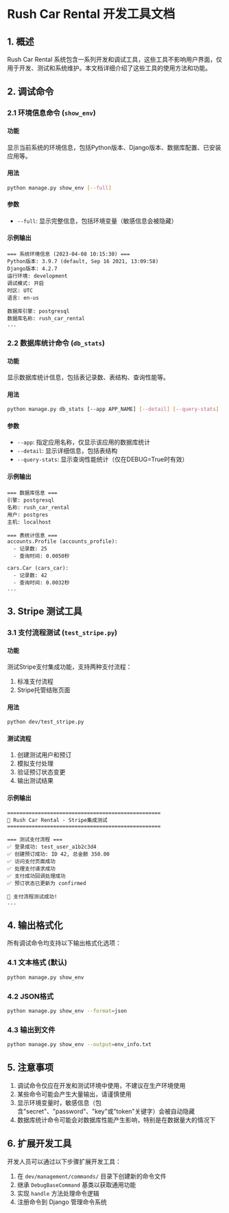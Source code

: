 # Rush Car Rental 开发工具文档

## 1. 概述

Rush Car Rental 系统包含一系列开发和调试工具，这些工具不影响用户界面，仅用于开发、测试和系统维护。本文档详细介绍了这些工具的使用方法和功能。

## 2. 调试命令

### 2.1 环境信息命令 (`show_env`)

#### 功能
显示当前系统的环境信息，包括Python版本、Django版本、数据库配置、已安装应用等。

#### 用法
```bash
python manage.py show_env [--full]
```

#### 参数
- `--full`: 显示完整信息，包括环境变量（敏感信息会被隐藏）

#### 示例输出
```
=== 系统环境信息 (2023-04-08 10:15:30) ===
Python版本: 3.9.7 (default, Sep 16 2021, 13:09:58)
Django版本: 4.2.7
运行环境: development
调试模式: 开启
时区: UTC
语言: en-us

数据库引擎: postgresql
数据库名称: rush_car_rental
...
```

### 2.2 数据库统计命令 (`db_stats`)

#### 功能
显示数据库统计信息，包括表记录数、表结构、查询性能等。

#### 用法
```bash
python manage.py db_stats [--app APP_NAME] [--detail] [--query-stats]
```

#### 参数
- `--app`: 指定应用名称，仅显示该应用的数据库统计
- `--detail`: 显示详细信息，包括表结构
- `--query-stats`: 显示查询性能统计（仅在DEBUG=True时有效）

#### 示例输出
```
=== 数据库信息 ===
引擎: postgresql
名称: rush_car_rental
用户: postgres
主机: localhost

=== 表统计信息 ===
accounts.Profile (accounts_profile):
  - 记录数: 25
  - 查询时间: 0.0050秒

cars.Car (cars_car):
  - 记录数: 42
  - 查询时间: 0.0032秒
...
```

## 3. Stripe 测试工具

### 3.1 支付流程测试 (`test_stripe.py`)

#### 功能
测试Stripe支付集成功能，支持两种支付流程：
1. 标准支付流程
2. Stripe托管结账页面

#### 用法
```bash
python dev/test_stripe.py
```

#### 测试流程
1. 创建测试用户和预订
2. 模拟支付处理
3. 验证预订状态变更
4. 输出测试结果

#### 示例输出
```
==================================================
🚗 Rush Car Rental - Stripe集成测试
==================================================

=== 测试支付流程 ===
✅ 登录成功: test_user_a1b2c3d4
✅ 创建预订成功: ID 42, 总金额 350.00
✅ 访问支付页面成功
✅ 处理支付请求成功
✅ 支付成功回调处理成功
✅ 预订状态已更新为 confirmed

🎉 支付流程测试成功!
...
```

## 4. 输出格式化

所有调试命令均支持以下输出格式化选项：

### 4.1 文本格式 (默认)
```bash
python manage.py show_env
```

### 4.2 JSON格式
```bash
python manage.py show_env --format=json
```

### 4.3 输出到文件
```bash
python manage.py show_env --output=env_info.txt
```

## 5. 注意事项

1. 调试命令仅应在开发和测试环境中使用，不建议在生产环境使用
2. 某些命令可能会产生大量输出，请谨慎使用
3. 显示环境变量时，敏感信息（包含"secret"、"password"、"key"或"token"关键字）会被自动隐藏
4. 数据库统计命令可能会对数据库性能产生影响，特别是在数据量大的情况下

## 6. 扩展开发工具

开发人员可以通过以下步骤扩展开发工具：

1. 在 `dev/management/commands/` 目录下创建新的命令文件
2. 继承 `DebugBaseCommand` 基类以获取通用功能
3. 实现 `handle` 方法处理命令逻辑
4. 注册命令到 Django 管理命令系统
